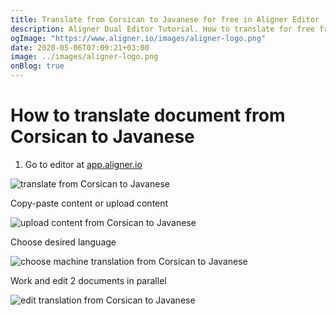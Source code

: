```yaml
---
title: Translate from Corsican to Javanese for free in Aligner Editor
description: Aligner Dual Editor Tutorial. How to translate for free from Corsican to Javanese. Aligner is multilingual document management platform. 
ogImage: "https://www.aligner.io/images/aligner-logo.png"
date: 2020-05-06T07:09:21+03:00
image: ../images/aligner-logo.png
onBlog: true
---
```


# How to translate document from Corsican to Javanese

1. Go to editor at [app.aligner.io](https://app.aligner.io "Aligner App web page")

![translate from Corsican to Javanese](../aligner-blank-editor.png "translate from Corsican to Javanese")

Copy-paste content or upload content

![upload content from Corsican to Javanese](../aligner-uploaded-document.png "upload content from Corsican to Javanese")

Choose desired language

![choose machine translation from Corsican to Javanese](../aligner-language-dropdown.png "choose machine translation from Corsican to Javanese")

Work and edit 2 documents in parallel

![edit translation from Corsican to Javanese](../aligner-double-sitded-editor.png "edit translation from Corsican to Javanese")

